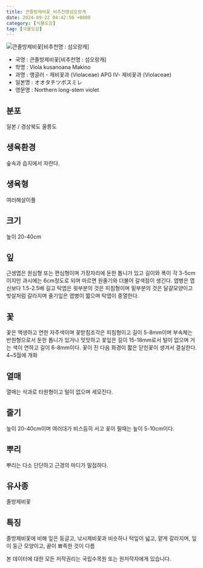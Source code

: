 ```yaml
---
title: 큰졸방제비꽃_비추천명섬오랑캐
date: 2024-09-22 04:42:56 +0800
category: [식물도감]
tag: [식물도감]
---
```




![큰졸방제비꽃[비추천명 : 섬오랑캐]](/fileUpload/plants/basic/Violaceae/Viola/13596/13596_2_th2.jpg)
- 국명 : 큰졸방제비꽃[비추천명 : 섬오랑캐]
- 학명 : Viola kusanoana Makino
- 과명 : 앵글러 - 제비꽃과 (Violaceae) APG Ⅳ- 제비꽃과 (Violaceae)
- 일본명 : オオタチツボスミレ
- 영문명 : Northern long-stem violet


## 분포
일본 / 경상북도 울릉도
## 생육환경
숲속과 습지에서 자란다.
## 생육형
여러해살이풀 
## 크기
높이 20-40cm
## 잎
근생엽은 원심형 또는 편심형이며 가장자리에 둔한 톱니가 있고 길이와 폭이 각 3-5cm이지만 과시에는 6cm정도로 되며 마르면 원줄기와 더불어 갈색점이 생긴다. 엽병은 엽신보다 1.5-2.5배 길고 탁엽은 윗부분의 것은 피침형이며 밑부분의 것은 달걀모양이고 빗살처럼 갈라지며 줄기잎은 엽병이 짧으며 탁엽이 중열한다.
## 꽃
꽃은 액생하고 연한 자주색이며 꽃받침조각은 피침형이고 길이 5-8mm이며 부속체는 반원형으로서 둔한 톱니가 있거나 밋밋하고 꽃잎은 길이 15-18mm로서 털이 없으며 거는 색이 연하고 길이 6-8mm이다. 꽃이 진 다음 화경이 짧은 닫힌꽃이 생겨서 결실한다. 4~5월에 개화 
## 열매
열매는 삭과로 타원형이고 털이 없으며 세모진다.
## 줄기
높이 20-40cm이며 여러대가 비스듬히 서고 꽃이 필때는 높이 5-10cm이다.
## 뿌리
뿌리는 다소 단단하고 근경의 마디가 밀접하다.
## 유사종
졸방제비꽃
## 특징
졸방제비꽃에 비해 잎은 둥글고, 낚시제비꽃과 비슷하나 턱잎이 넓고, 얕게 갈라지며, 잎이 둥근 모양이고, 끝이 뾰족한 것이 다름






본 데이터에 대한 모든 저작권리는 국립수목원 또는 원저작자에게 있습니다.
